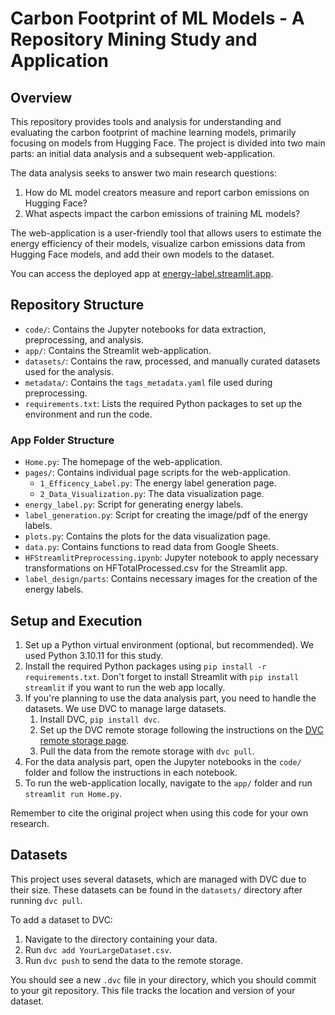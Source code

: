 # Carbon Footprint of ML Models - A Repository Mining Study and Application

## Overview

This repository provides tools and analysis for understanding and evaluating the carbon footprint of machine learning models, primarily focusing on models from Hugging Face. The project is divided into two main parts: an initial data analysis and a subsequent web-application.

The data analysis seeks to answer two main research questions:
1. How do ML model creators measure and report carbon emissions on Hugging Face?
2. What aspects impact the carbon emissions of training ML models?

The web-application is a user-friendly tool that allows users to estimate the energy efficiency of their models, visualize carbon emissions data from Hugging Face models, and add their own models to the dataset.

You can access the deployed app at [energy-label.streamlit.app](https://energy-label.streamlit.app).

## Repository Structure

- `code/`: Contains the Jupyter notebooks for data extraction, preprocessing, and analysis.
- `app/`: Contains the Streamlit web-application.
- `datasets/`: Contains the raw, processed, and manually curated datasets used for the analysis.
- `metadata/`: Contains the `tags_metadata.yaml` file used during preprocessing.
- `requirements.txt`: Lists the required Python packages to set up the environment and run the code.

### App Folder Structure

- `Home.py`: The homepage of the web-application.
- `pages/`: Contains individual page scripts for the web-application.
    - `1_Efficency_Label.py`: The energy label generation page.
    - `2_Data_Visualization.py`: The data visualization page.
- `energy_label.py`: Script for generating energy labels.
- `label_generation.py`: Script for creating the image/pdf of the energy labels.
- `plots.py`: Contains the plots for the data visualization page.
- `data.py`: Contains functions to read data from Google Sheets.
- `HFStreamlitPreprocessing.ipynb`: Jupyter notebook to apply necessary transformations on HFTotalProcessed.csv for the Streamlit app.
- `label_design/parts`: Contains necessary images for the creation of the energy labels.

## Setup and Execution

1. Set up a Python virtual environment (optional, but recommended). We used Python 3.10.11 for this study.
2. Install the required Python packages using `pip install -r requirements.txt`. Don't forget to install Streamlit with `pip install streamlit` if you want to run the web app locally.
3. If you're planning to use the data analysis part, you need to handle the datasets. We use DVC to manage large datasets.
    1. Install DVC, `pip install dvc`.
    2. Set up the DVC remote storage following the instructions on the [DVC remote storage page](https://dvc.org/doc/command-reference/remote).
    3. Pull the data from the remote storage with `dvc pull`.
4. For the data analysis part, open the Jupyter notebooks in the `code/` folder and follow the instructions in each notebook.
5. To run the web-application locally, navigate to the `app/` folder and run `streamlit run Home.py`.

Remember to cite the original project when using this code for your own research.

## Datasets

This project uses several datasets, which are managed with DVC due to their size. These datasets can be found in the `datasets/` directory after running `dvc pull`.

To add a dataset to DVC:

1. Navigate to the directory containing your data.
2. Run `dvc add YourLargeDataset.csv`.
3. Run `dvc push` to send the data to the remote storage.

You should see a new `.dvc` file in your directory, which you should commit to your git repository. This file tracks the location and version of your dataset.

